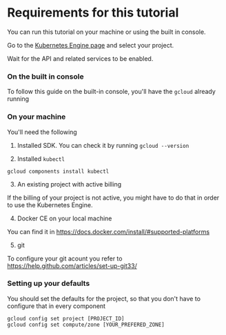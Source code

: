 # Requirements for this tutorial

You can run this tutorial on your machine or using the built in console.

Go to the [Kubernetes Engine page](https://console.cloud.google.com/kubernetes) and select your project.

Wait for the API and related services to be enabled. 

### On the built in console

To follow this guide on the built-in console, you'll have the `gcloud` already running

### On your machine

You'll need the following

1. Installed SDK. You can check it by running `gcloud --version`

2. Installed `kubectl`

```gcloud components install kubectl```

3. An existing project with active billing

If the billing of your project is not active, you might have to do that in order to use the Kubernetes Engine.

4. Docker CE on your local machine

You can find it in https://docs.docker.com/install/#supported-platforms

5. git 

To configure your git acount you refer to https://help.github.com/articles/set-up-git33/

### Setting up your defaults

You should set the defaults for the project, so that you don't have to configure that in every component

```
gcloud config set project [PROJECT_ID]
gcloud config set compute/zone [YOUR_PREFERED_ZONE]
```